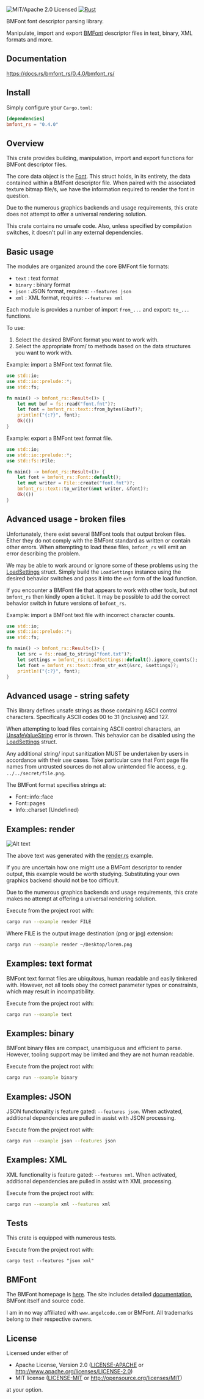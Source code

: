 ![MIT/Apache 2.0 Licensed](https://img.shields.io/badge/license-MIT%2FApache--2.0-blue)
[![Rust](https://github.com/shampoofactory/bmfont_rs/actions/workflows/rust.yml/badge.svg)](https://github.com/shampoofactory/bmfont_rs/actions)

BMFont font descriptor parsing library.

Manipulate, import and export [BMFont](http://www.angelcode.com/products/bmfont/) descriptor
files in text, binary, XML formats and more.

## Documentation

https://docs.rs/bmfont_rs/0.4.0/bmfont_rs/

## Install

Simply configure your `Cargo.toml`:

```toml
[dependencies]
bmfont_rs = "0.4.0"
```

## Overview

This crate provides building, manipulation, import and export functions for BMFont descriptor files.

The core data object is the [Font](https://docs.rs/bmfont_rs/latest/bmfont_rs/struct.Font.html).
This struct holds, in its entirety, the data contained within a BMFont descriptor file.
When paired with the associated texture bitmap file/s, we have the information required to render the font in question.

Due to the numerous graphics backends and usage requirements, this crate does not attempt to offer a universal rendering solution.

This crate contains no unsafe code.
Also, unless specified by compilation switches, it doesn't pull in any external dependencies.

## Basic usage

The modules are organized around the core BMFont file formats:
- `text` : text format
- `binary` : binary format
- `json` : JSON format, requires: `--features json`
- `xml` : XML format, requires: `--features xml`

Each module is provides a number of import `from_...` and export: `to_...` functions.

To use:
1. Select the desired BMFont format you want to work with.
2. Select the appropriate from/ to methods based on the data structures you want to work with.

Example: import a BMFont text format file.

```rust
use std::io;
use std::io::prelude::*;
use std::fs;

fn main() -> bmfont_rs::Result<()> {
    let mut buf = fs::read("font.fnt")?;
    let font = bmfont_rs::text::from_bytes(&buf)?;
    println!("{:?}", font);
    Ok(())
}
```

Example: export a BMFont text format file.
 ```rust
 use std::io;
 use std::io::prelude::*;
 use std::fs::File;

 fn main() -> bmfont_rs::Result<()> {
     let font = bmfont_rs::Font::default();
     let mut writer = File::create("font.fnt")?;
     bmfont_rs::text::to_writer(&mut writer, &font)?;
     Ok(())
 }
 ```

## Advanced usage - broken files

Unfortunately, there exist several BMFont tools that output broken files.
Either they do not comply with the BMFont standard as written or contain other errors.
When attempting to load these files, `bmfont_rs` will emit an error describing the problem.

We may be able to work around or ignore some of these problems using the [LoadSettings](https://docs.rs/bmfont_rs/latest/bmfont_rs/struct.LoadSettings.html) struct.
Simply build the `LoadSettings` instance using the desired behavior switches and pass it into the `ext` form of the load function.

If you encounter a BMFont file that appears to work with other tools, but not `bmfont_rs` then kindly open a ticket.
It may be possible to add the correct behavior switch in future versions of `bmfont_rs`.

Example: import a BMFont text file with incorrect character counts.
```rust
use std::io;
use std::io::prelude::*;
use std::fs;

fn main() -> bmfont_rs::Result<()> {
    let src = fs::read_to_string("font.txt")?;
    let settings = bmfont_rs::LoadSettings::default().ignore_counts();
    let font = bmfont_rs::text::from_str_ext(&src, &settings)?;
    println!("{:?}", font);
}
```

## Advanced usage - string safety

This library defines unsafe strings as those containing ASCII control characters. Specifically ASCII codes 00 to 31 (inclusive) and 127.

When attempting to load files containing ASCII control characters, an [UnsafeValueString](https://docs.rs/bmfont_rs/latest/bmfont_rs/enum.Error.html) error is thrown. This behavior can be disabled using the [LoadSettings](https://docs.rs/bmfont_rs/latest/bmfont_rs/struct.LoadSettings.html) struct.

Any additional string/ input sanitization MUST be undertaken by users in accordance with their use cases.
Take particular care that Font page file names from untrusted sources do not allow unintended file access, e.g. `../../secret/file.png`.

The BMFont format specifies strings at:
- Font::info::face
- Font::pages 
- Info::charset (Undefined)

## Examples: render

![Alt text](data/examples/render_out.png)

The above text was generated with the [render.rs](examples/render.rs) example.

If you are uncertain how one might use a BMFont descriptor to render output, this example would be worth studying.
Substituting your own graphics backend should not be too difficult.


Due to the numerous graphics backends and usage requirements, this crate makes no attempt at offering a universal rendering solution.

Execute from the project root with:
```bash
cargo run --example render FILE
```

Where FILE is the output image destination (png or jpg) extension:

```bash
cargo run --example render ~/Desktop/lorem.png
```

## Examples: text format

BMFont text format files are ubiquitous, human readable and easily tinkered with.
However, not all tools obey the correct parameter types or constraints, which may result in incompatibility.

Execute from the project root with:
```bash
cargo run --example text
```

## Examples: binary

BMFont binary files are compact, unambiguous and efficient to parse.
However, tooling support may be limited and they are not human readable.

Execute from the project root with:
```bash
cargo run --example binary
```

## Examples: JSON

JSON functionality is feature gated: `--features json`.
When activated, additional dependencies are pulled in assist with JSON processing.

Execute from the project root with:
```bash
cargo run --example json --features json
```

## Examples: XML

XML functionality is feature gated: `--features xml`.
When activated, additional dependencies are pulled in assist with XML processing.

Execute from the project root with:
```bash
cargo run --example xml --features xml
```

## Tests

This crate is equipped with numerous tests.

Execute from the project root with:

```
cargo test --features "json xml"
```

## BMFont

The BMFont homepage is [here](http://www.angelcode.com/products/bmfont/). The site includes
detailed [documentation](http://www.angelcode.com/products/bmfont/documentation.html), BMFont itself
and source code.

I am in no way affiliated with `www.angelcode.com` or BMFont.
All trademarks belong to their respective owners.

## License

Licensed under either of

 * Apache License, Version 2.0
   ([LICENSE-APACHE](LICENSE-APACHE) or http://www.apache.org/licenses/LICENSE-2.0)
 * MIT license
   ([LICENSE-MIT](LICENSE-MIT) or http://opensource.org/licenses/MIT)

at your option.
